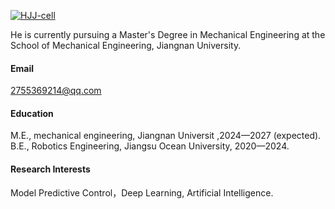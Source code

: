 

[![HJJ-cell](https://img.shields.io/badge/Hjj--cell-github-blue?logo=github)](https://github.com/HJJ-cell)

He is currently pursuing a Master's Degree in Mechanical Engineering at the School of Mechanical Engineering, Jiangnan University.

#### Email
2755369214@qq.com

#### Education
M.E., mechanical engineering, Jiangnan Universit ,2024—2027 (expected).\
B.E., Robotics Engineering, Jiangsu Ocean University, 2020—2024.

#### Research Interests
Model Predictive Control，Deep Learning, Artificial Intelligence.

